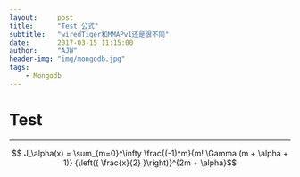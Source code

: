 ```yaml
---
layout:     post
title:      "Test 公式"
subtitle:   "wiredTiger和MMAPv1还是很不同"
date:       2017-03-15 11:15:00
author:     "AJW"
header-img: "img/mongodb.jpg"
tags:
    - Mongodb
---
```


# Test
---

$$ J_\alpha(x) = \sum_{m=0}^\infty \frac{(-1)^m}{m! \Gamma (m + \alpha + 1)} {\left({ \frac{x}{2} }\right)}^{2m + \alpha}$$




